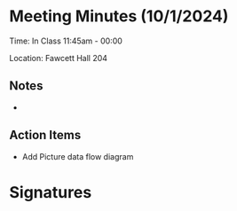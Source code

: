 # Meeting Minutes (10/1/2024)

Time: In Class 11:45am - 00:00 

Location: Fawcett Hall 204

## Notes
- 
## Action Items
- Add Picture data flow diagram 

# Signatures

